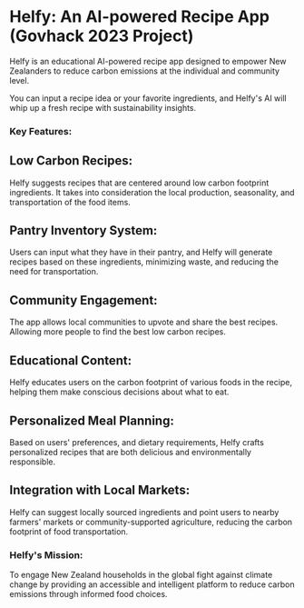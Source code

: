 # Helfy: An AI-powered Recipe App (Govhack 2023 Project)

Helfy is an educational AI-powered recipe app designed to empower New Zealanders to reduce carbon emissions at the individual and community level.

You can input a recipe idea or your favorite ingredients, and Helfy's AI will whip up a fresh recipe with sustainability insights.

### Key Features:

## Low Carbon Recipes:
Helfy suggests recipes that are centered around low carbon footprint ingredients. It takes into consideration the local production, seasonality, and transportation of the food items.

## Pantry Inventory System:
Users can input what they have in their pantry, and Helfy will generate recipes based on these ingredients, minimizing waste, and reducing the need for transportation.

## Community Engagement:
The app allows local communities to upvote and share the best recipes. Allowing more people to find the best low carbon recipes.

## Educational Content:
Helfy educates users on the carbon footprint of various foods in the recipe, helping them make conscious decisions about what to eat.

## Personalized Meal Planning:
Based on users' preferences, and dietary requirements, Helfy crafts personalized recipes that are both delicious and environmentally responsible.

## Integration with Local Markets:
Helfy can suggest locally sourced ingredients and point users to nearby farmers' markets or community-supported agriculture, reducing the carbon footprint of food transportation.

### Helfy's Mission:
To engage New Zealand households in the global fight against climate change by providing an accessible and intelligent platform to reduce carbon emissions through informed food choices.
